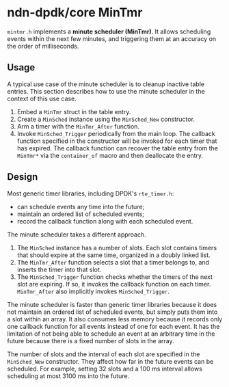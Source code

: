 # ndn-dpdk/core MinTmr

`mintmr.h` implements a **minute scheduler (MinTmr)**.
It allows scheduling events within the next few minutes, and triggering them at an accuracy on the order of milliseconds.

## Usage

A typical use case of the minute scheduler is to cleanup inactive table entries.
This section describes how to use the minute scheduler in the context of this use case.

1. Embed a `MinTmr` struct in the table entry.
2. Create a `MinSched` instance using the `MinSched_New` constructor.
3. Arm a timer with the `MinTmr_After` function.
4. Invoke `MinSched_Trigger` periodically from the main loop. The callback function specified in the constructor will be invoked for each timer that has expired. The callback function can recover the table entry from the `MinTmr*` via the `container_of` macro and then deallocate the entry.

## Design

Most generic timer libraries, including DPDK's `rte_timer.h`:

* can schedule events any time into the future;
* maintain an ordered list of scheduled events;
* record the callback function along with each scheduled event.

The minute scheduler takes a different approach.

1. The `MinSched` instance has a number of slots.
   Each slot contains timers that should expire at the same time, organized in a doubly linked list.
2. The `MinTmr_After` function selects a slot that a timer belongs to, and inserts the timer into that slot.
3. The `MinSched_Trigger` function checks whether the timers of the next slot are expiring.
   If so, it invokes the callback function on each timer. `MinTmr_After` also implicitly invokes `MinSched_Trigger`.

The minute scheduler is faster than generic timer libraries because it does not maintain an ordered list of scheduled events, but simply puts them into a slot within an array.
It also consumes less memory because it records only one callback function for all events instead of one for each event.
It has the limitation of not being able to schedule an event at an arbitrary time in the future because there is a fixed number of slots in the array.

The number of slots and the interval of each slot are specified in the `MinSched_New` constructor.
They affect how far in the future events can be scheduled.
For example, setting 32 slots and a 100 ms interval allows scheduling at most 3100 ms into the future.
